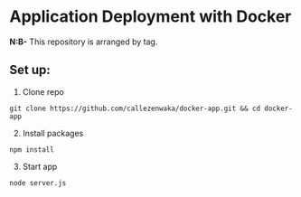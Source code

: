 # Application Deployment with Docker
**N:B-** This repository is arranged by tag.

## Set up:
1. Clone repo
```
git clone https://github.com/callezenwaka/docker-app.git && cd docker-app
```

2. Install packages
```
npm install
```

3. Start app
```
node server.js
```

